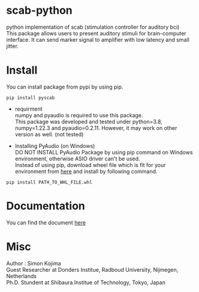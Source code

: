# scab-python
python implementation of scab (stimulation controller for auditory bci)  
This package allows users to present auditory stimuli for brain-computer interface. It can send marker signal to amplifier with low latency and small jitter.  
  
# Install  
You can install package from pypi by using pip.  
```
pip install pyscab
```
- requirment  
numpy and pyaudio is required to use this package.  
This package was developed and tested under python=3.8, numpy=1.22.3 and pyaudio=0.2.11. However, it may work on other version as well. (not tested)  

- Installing PyAudio (on Windows)  
DO NOT INSTALL PyAudio Package by using pip command on Windows environment, otherwise ASIO driver can't be used.  
Instead of using pip, download wheel file which is fit for your environment from [here](https://www.lfd.uci.edu/~gohlke/pythonlibs/#pyaudio) and install by following command.  
```
pip install PATH_TO_WHL_FILE.whl
```
  
# Documentation  
You can find the document [here](http://pyscab.readthedocs.io/)
  
# Misc
Author : Simon Kojima  
Guest Researcher at Donders Institue, Radboud University, Nijmegen, Netherlands  
Ph.D. Stundent at Shibaura Institue of Technology, Tokyo, Japan  
